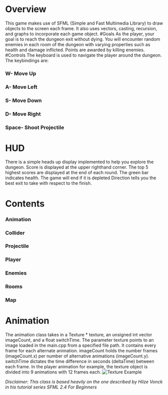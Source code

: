 # Overview
This game makes use of SFML (Simple and Fast Multimedia Library) to draw objects to the screen each frame. It also uses vectors, casting, recursion, and graphs to incorporate each game object.
#Goals
As the player, your goal is to reach the dungeon exit without dying.
You will encounter random enemies in each room of the dungeon with varying properties such as health and damage inflicted. 
Points are awarded by killing enemies.
#Controls
The keyboard is used to navigate the player around the dungeon. The keybindings are:
### W- Move Up
### A- Move Left
### S- Move Down
### D- Move Right
### Space- Shoot Projectile

# HUD
There is a simple heads up display implemented to help you explore the dungeon.
Score is displayed at the upper righthand corner. The top 5 highest scores are displayed at the end of each round.
The green bar indicates health. The game will end if it is depleted
Direction tells you the best exit to take with respect to the finish.

# Contents
### Animation
### Collider
### Projectile
### Player
### Enemies
### Rooms
### Map




# Animation
The animation class takes in a Texture * texture, an unsigned int vector imageCount, and a float switchTime. The parameter texture points to an image loaded in the main.cpp from a specified file path. It contains every frame for each alternate animation. imageCount holds the number frames (imageCount.x) per number of alternative animations (imageCount.y). switchTime dictates the time difference in seconds (deltaTime) between each frame.
In the player animation for example, the texture object is divided into 9 animations with 12 frames each.
![Texture Example](https://i.ibb.co/zZkr07f/Texture.png)

*Disclaimer: This class is based heavily on the one described by Hilze Vonck in his tutorial series SFML 2.4 For Beginners*

